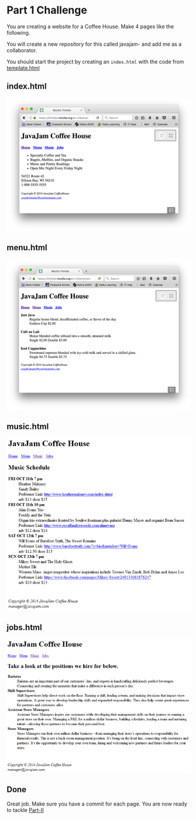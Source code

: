 # Part 1 Challenge 

You are creating a website for a Coffee House. Make 4 pages like the following. <br>

You will create a new repository for this called javajam-<your Github username> and add me as a collaborator.

You should start the project by creating an `index.html` with the code from [template.html](template.html) 

## index.html 

![Home Page](images/index.png)

## menu.html

![Menu](images/menu.png)

## music.html

![Music](images/music.png)

## jobs.html

![Jobs](images/jobs.png)

## Done 

Great job. Make sure you have a commit for each page. You are now ready to tackle [Part-II](../../part-II)
